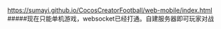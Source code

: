 https://sumayi.github.io/CocosCreatorFootball/web-mobile/index.html
#####现在只能单机游戏，websocket已经打通。自建服务器即可玩家对战
